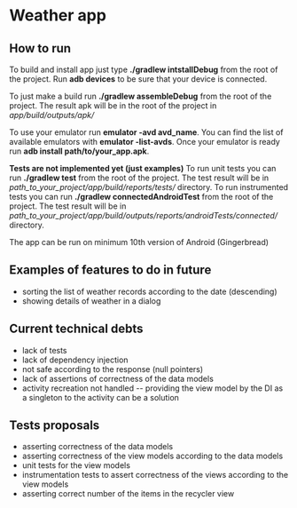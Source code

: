 # Weather app

## How to run

To build and install app just type **./gradlew intstallDebug** from the root of the project. Run **adb devices** to be sure that your device is connected.

To just make a build run **./gradlew assembleDebug** from the root of the project. The result apk will be in the root of the project in *app/build/outputs/apk/*

To use your emulator run **emulator -avd avd_name**. You can find the list of available emulators with **emulator -list-avds**. Once your emulator is ready run **adb install path/to/your_app.apk**.

**Tests are not implemented yet (just examples)**
To run unit tests you can run **./gradlew test** from the root of the project. The test result will be in *path_to_your_project/app/build/reports/tests/* directory.
To run instrumented tests you can run **./gradlew connectedAndroidTest** from the root of the project. The test result will be in *path_to_your_project/app/build/outputs/reports/androidTests/connected/* directory.

The app can be run on minimum 10th version of Android (Gingerbread)

## Examples of features to do in future

- sorting the list of weather records according to the date (descending)
- showing details of weather in a dialog

## Current technical debts

- lack of tests
- lack of dependency injection
- not safe according to the response (null pointers)
- lack of assertions of correctness of the data models
- activity recreation not handled
-- providing the view model by the DI as a singleton to the activity can be a solution

## Tests proposals

- asserting correctness of the data models
- asserting correctness of the view models according to the data models
- unit tests for the view models
- instrumentation tests to assert correctness of the views according to the view models
- asserting correct number of the items in the recycler view
